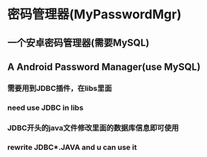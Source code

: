 # 密码管理器(MyPasswordMgr)

## 一个安卓密码管理器(需要MySQL)
## A Android Password Manager(use MySQL)

### 需要用到JDBC插件，在libs里面
### need use JDBC in libs

### JDBC开头的java文件修改里面的数据库信息即可使用
### rewrite JDBC*.JAVA and u can use it

